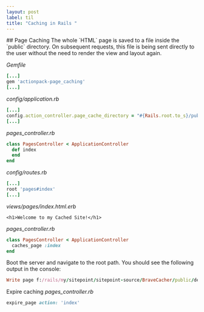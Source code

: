 ```yaml
---
layout: post
label: til
title: "Caching in Rails "
---
```


<p>
  
</p>
## Page Caching 
The whole `HTML` page is saved to a file inside the `public` directory. On subsequent requests, this file is being sent directly to the user without the need to render the view and layout again.

_Gemfile_
```ruby 
[...]
gem 'actionpack-page_caching'
[...]
```
_config/application.rb_
```ruby
[...]
config.action_controller.page_cache_directory = "#{Rails.root.to_s}/public/deploy"
[...]
```
_pages_controller.rb_
```ruby
class PagesController < ApplicationController
  def index
  end
end
```
_config/routes.rb_
```ruby
[...]
root 'pages#index'
[...]
```
_views/pages/index.html.erb_
```erb
<h1>Welcome to my Cached Site!</h1>
```
_pages_controller.rb_
```ruby
class PagesController < ApplicationController
  caches_page :index
end
```
Boot the server and navigate to the root path. You should see the following output in the console:
```ruby
Write page f:/rails/my/sitepoint/sitepoint-source/BraveCacher/public/deploy/index.html (1.0ms)
```
Expire caching 
_pages_controller.rb_
```ruby
expire_page action: 'index'
```

